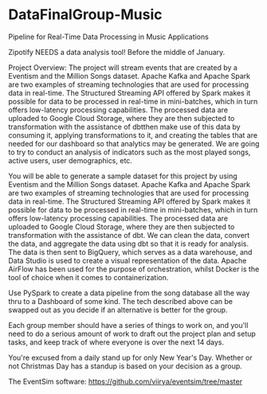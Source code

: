 # DataFinalGroup-Music

Pipeline for Real-Time Data Processing in Music Applications

Zipotify NEEDS a data analysis tool! Before the middle of January.

Project Overview: The project will stream events that are created by a Eventism and the Million Songs dataset. Apache Kafka and Apache Spark are two examples of streaming technologies that are used for processing data in real-time. The Structured Streaming API offered by Spark makes it possible for data to be processed in real-time in mini-batches, which in turn offers low-latency processing capabilities. The processed data are uploaded to Google Cloud Storage, where they are then subjected to transformation with the assistance of dbtthen make use of this data by consuming it, applying transformations to it, and creating the tables that are needed for our dashboard so that analytics may be generated. We are going to try to conduct an analysis of indicators such as the most played songs, active users, user demographics, etc.

You will be able to generate a sample dataset for this project by using Eventism and the Million Songs dataset. Apache Kafka and Apache Spark are two examples of streaming technologies that are used for processing data in real-time. 
The Structured Streaming API offered by Spark makes it possible for data to be processed in real-time in mini-batches, which in turn offers low-latency processing capabilities. The processed data are uploaded to Google Cloud Storage, where they are then subjected to transformation with the assistance of dbt. 
We can clean the data, convert the data, and aggregate the data using dbt so that it is ready for analysis. The data is then sent to BigQuery, which serves as a data warehouse, and Data Studio is used to create a visual representation of the data. 
Apache AirFlow has been used for the purpose of orchestration, whilst Docker is the tool of choice when it comes to containerization.

Use PySpark to create a data pipeline from the song database all the way thru to a Dashboard of some kind.
The tech described above can be swapped out as you decide if an alternative is better for the group.

Each group member should have a series of things to work on, and you'll need to do a serious amount of work to 
draft out the project plan and setup tasks, and keep track of where everyone is over the next 14 days.

You're excused from a daily stand up for only New Year's Day. 
Whether or not Christmas Day has a standup is based on your decision as a group.

The EventSim software: 
https://github.com/viirya/eventsim/tree/master
